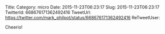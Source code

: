 Title: 
Category: micro
Date: 2015-11-23T06:23:17
Slug: 2015-11-23T06:23:17
TwitterId: 668676171362492416
TweetUrl: https://twitter.com/mark_philpot/status/668676171362492416
ReTweetUser: 

Cheerio!